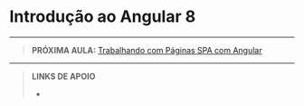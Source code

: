 # Introdução ao Angular 8





---

> **PRÓXIMA AULA:** [Trabalhando com Páginas SPA com Angular](../02-trabalhando-com-paginas-spa)

---

> **LINKS DE APOIO**
>
> - []()
